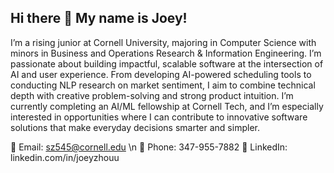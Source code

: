 ## Hi there 👋 My name is Joey!

I’m a rising junior at Cornell University, majoring in Computer Science with minors in Business and Operations Research & Information Engineering. I’m passionate about building impactful, scalable software at the intersection of AI and user experience. From developing AI-powered scheduling tools to conducting NLP research on market sentiment, I aim to combine technical depth with creative problem-solving and strong product intuition. I’m currently completing an AI/ML fellowship at Cornell Tech, and I’m especially interested in opportunities where I can contribute to innovative software solutions that make everyday decisions smarter and simpler.


📧 Email: sz545@cornell.edu \n
📱 Phone: 347-955-7882
🔗 LinkedIn: linkedin.com/in/joeyzhouu
